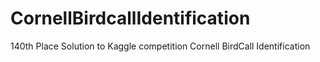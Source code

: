 # CornellBirdcallIdentification
140th Place Solution to Kaggle competition Cornell BirdCall Identification
